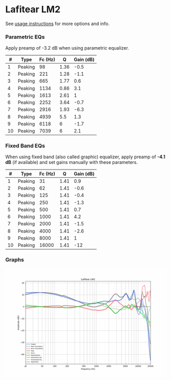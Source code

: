 # Lafitear LM2
See [usage instructions](https://github.com/jaakkopasanen/AutoEq#usage) for more options and info.

### Parametric EQs
Apply preamp of -3.2 dB when using parametric equalizer.

|   # | Type    |   Fc (Hz) |    Q |   Gain (dB) |
|-----|---------|-----------|------|-------------|
|   1 | Peaking |        98 | 1.36 |        -0.5 |
|   2 | Peaking |       221 | 1.28 |        -1.1 |
|   3 | Peaking |       665 | 1.77 |         0.6 |
|   4 | Peaking |      1134 | 0.86 |         3.1 |
|   5 | Peaking |      1613 | 2.61 |         1   |
|   6 | Peaking |      2252 | 3.64 |        -0.7 |
|   7 | Peaking |      2916 | 1.93 |        -6.3 |
|   8 | Peaking |      4939 | 5.5  |         1.3 |
|   9 | Peaking |      6118 | 6    |        -1.7 |
|  10 | Peaking |      7039 | 6    |         2.1 |

### Fixed Band EQs
When using fixed band (also called graphic) equalizer, apply preamp of **-4.1 dB** (if available) and set gains manually with these parameters.

|   # | Type    |   Fc (Hz) |    Q |   Gain (dB) |
|-----|---------|-----------|------|-------------|
|   1 | Peaking |        31 | 1.41 |         0.9 |
|   2 | Peaking |        62 | 1.41 |        -0.6 |
|   3 | Peaking |       125 | 1.41 |        -0.4 |
|   4 | Peaking |       250 | 1.41 |        -1.3 |
|   5 | Peaking |       500 | 1.41 |         0.7 |
|   6 | Peaking |      1000 | 1.41 |         4.2 |
|   7 | Peaking |      2000 | 1.41 |        -1.5 |
|   8 | Peaking |      4000 | 1.41 |        -2.6 |
|   9 | Peaking |      8000 | 1.41 |         1   |
|  10 | Peaking |     16000 | 1.41 |       -12   |

### Graphs
![](./Lafitear%20LM2.png)
